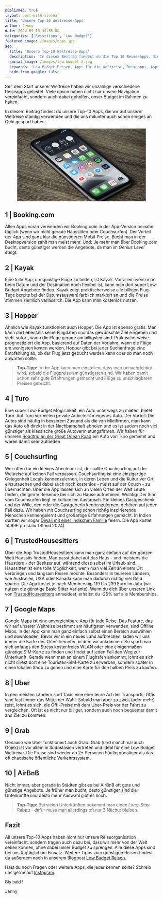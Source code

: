 ```yaml
---
published: true
layout: post-with-sidebar
title: 'Unsere Top-10 Weltreise-Apps'
author: Jenny
date: 2024-09-18 14:35:00
categories: ['Reisetipps', 'Low Budget']
featured_image: /images/apps.jpg
seo:
  title: 'Unsere Top-10 Weltreise-Apps'
  description: 'In diesem Beitrag findest du die Top 10 Reise-Apps, die wir tagtäglich auf unserer Low Budget Weltreise verwenden.'
  social_image: /images/low-budget-2.jpg
  keywords: 'Low Budget Reisen, Apps für die Weltreise, Reiseapps, Apps zum günstig Reisen, Geld sparen auf Weltreise, Top 10 Reiseapps, Sparen'
  hide-from-google: false
---
```

Seit dem Start unserer Weltreise haben wir unzählige verschiedene Reiseapps getestet. Viele davon haben nicht nur unsere Navigation vereinfacht, sondern auch dabei geholfen, unser Budget im Rahmen zu halten.

In diesem Beitrag findest du unsere Top-10 Apps, die wir auf unserer Weltreise ständig verwenden und die uns mitunter auch schon einiges an Geld gespart haben.

<figure class="img1">
 	<img src="/images/apps.jpg" alt="Apps">
</figure>

## 1 | Booking.com
Allen Apps voran verwenden wir Booking.com in der App-Version beinahe täglich (wenn wir nicht gerade Haussitten oder Couchsurfen). Der Vorteil der App sind ganz klar die günstigeren Mobil-Preise. Bucht man in der Desktopversion zahlt man meist mehr. Und: Je mehr man über Booking.com bucht, desto günstiger werden die Angebote, da man im *Genius Level* steigt.

## 2 | Kayak
Eine tolle App, um günstige Flüge zu finden, ist Kayak. Vor allem wenn man beim Datum und der Destination noch flexibel ist, kann man dort super Low-Budget Angebote finden. Kayak zeigt praktischerweise alle billigen Flug-Tage bereits bei der Datumsauswahl farblich markiert an und die Preise stimmen ziemlich verlässlich. Die App kann man kostenlos nutzen.

## 3 | Hopper
Ähnlich wie Kayak funktioniert auch Hopper. Die App ist ebenso gratis. Man kann dort ebenfalls seine Flugdaten und das gewünschte Ziel eingeben und sieht sofort, wann die Flüge gerade am billigsten sind. Praktischerweise prognostiziert die App, basierend auf Daten der Vorjahre, wann die Flüge am wenigsten kosten werden. Hopper gibt bei jeder Suchanfrage eine Empfehlung ab, ob der Flug jetzt gebucht werden kann oder ob man noch abwarten sollte.
> **Top-Tipp:** In der App kann man einstellen, dass man benachrichtigt wird, sobald die Flugpreise am günstigsten sind. Wir haben damit schon sehr gute Erfahrungen gemacht und Flüge zu unschlagbaren Preisen gebucht.

## 4 | Turo
Eine super Low-Budget Möglichkeit, ein Auto unterwegs zu mieten, bietet Turo. Auf Turo vermieten private Anbieter ihr eigenes Auto. Der Vorteil: Die Autos sind häufig in besserem Zustand als die von Mietfirmen, man kann das Auto oft direkt in der Nachbarschaft abholen und es ist zudem noch viel günstiger als klassische große Autovermietungsfirmen. Wir haben für unseren [Roadtrip an der Great Ocean Road](2019-07-14-great-ocean-road) ein Auto von Turo gemietet und waren damit sehr zufrieden.

## 5 | Couchsurfing
Wer offen für ein kleines Abenteuer ist, der sollte Couchsurfing auf der Weltreise auf keinen Fall verpassen. Couchsurfing ist eine einzigartige Gelegenheit Locals kennenzulernen, in deren Leben und die Kultur vor Ort einzutauchen und dabei auch noch kostenlos - meist auf der Couch - zu übernachten. Über die App lassen sich an vielen Orten der Welt Leute finden, die gerne Reisende bei sich zu Hause aufnehmen. Wichtig: Der Sinn vom Couchsurfen liegt im kulturellen Austausch. Ein kleines Gastgeschenk und der Wille, den oder die GastgeberIn kennenzulernen, gehören auf jeden Fall dazu. Wir haben mit Couchsurfing schon richtig inspirierende Menschen kennengelernt und großartige Erfahrungen gemacht. In Indien durften wir sogar [Diwali mit einer indischen Familie](/_diaries/2023-11-15-diwali.md) feiern. Die App kostet 14,99€ pro Jahr (Stand 2024).

## 6 | TrustedHousesitters
Über die App TrustedHousesitters kann man ganz einfach auf der ganzen Welt Haussits finden. Man passt dabei auf das Haus - und meistens die Haustiere - der Besitzer auf, während diese selbst im Urlaub sind. Haussitten ist eine tolle Möglichkeit, wenn man viel Zeit an einem Ort verbringen und langsam Reisen möchte. Besonders in teureren Ländern, wie Australien, USA oder Kanada kann man dadurch richtig viel Geld sparen. Die App kostet je nach Membership 119 bis 239 Euro im Jahr (wir nutzen die günstige Basic Sitter Variante). Wenn du dich über unseren Link von [TrustedHousesitters](https://www.trustedhousesitters.com/refer/RAF778659/?utm_source=copy-link&utm_medium=refer-a-friend&utm_campaign=refer-a-friend) anmeldest, erhältst du -25% auf alle Memberships.

## 7 | Google Maps
Google Maps ist eine unverzichtbare App für jede Reise. Das Feature, das wir auf unserer Weltreise bestimmt am häufigsten verwenden, sind Offline Maps. In der App kann man ganz einfach selbst einen Bereich auswählen und downloaden. Bevor wir in ein neues Land aufbrechen, laden wir uns immer die Karte des Ortes herunter, in dem wir ankommen. So spart man sich anfangs den Stress kostenfreies WLAN oder eine einigermaßen günstige SIM-Karte zu finden und findet auf jeden Fall den Weg zur Unterkunft. Gerade wenn man an einem Flughafen ankommt, lohnt es sich nicht direkt dort eine Touristen-SIM-Karte zu erwerben, sondern später in einen lokalen Shop zu gehen und eine Karte für den halben Preis zu kaufen.

## 8 | Uber
In den meisten Ländern sind Taxis eine eher teure Art des Transports. Öffis sind fast immer das Mittel der Wahl. Sobald man aber zu zweit (oder mehr) reist, lohnt es sich, die Öffi-Preise mit dem Uber-Preis vor der Fahrt zu vergleichen. Oft ist es nicht nur billiger, sondern auch noch bequemer damit ans Ziel zu kommen.

## 9 | Grab
Genauso wie Uber funktioniert auch Grab. Grab (und manchmal auch Gojek) ist vor allem in Südostasien vertreten und ideal für eine Low Budget Weltreise. Die Preise sind wieder ab 2+ Personen häufig günstiger als das oft chaotische öffentliche Verkehrssystem.

## 10 | AirBnB
Nicht immer, aber gerade in Städten gibt es bei AirBnB oft gute und günstige Angebote. Je früher man bucht, desto günstiger sind die Unterkünfte und desto mehr Auswahl gibt es noch. 
> **Top-Tipp:** Bei vielen Unterkünften bekommt man einen *Long-Stay* Rabatt - dafür muss man allerdings oft nur 3 Nächte bleiben.

## Fazit
All unsere Top-10 Apps haben nicht nur unsere Reiseorganisation vereinfacht, sondern tragen auch dazu bei, dass wir mehr von der Welt sehen können, ohne dabei unser Budget zu sprengen. Alle diese Apps sind bei uns tagtäglich im Einsatz. Weitere Tipps zum günstigen Reisen findest du außerdem noch in unserem Blogpost [Low Budget Reisen](low-budget-reisen).

Hast du noch Fragen oder weitere Apps, die jeder kennen sollte? Schreib uns gerne auf [Instagram](https://instagram.com/onememorypermile).

Bis bald !
<p class="signature">Jenny</p>